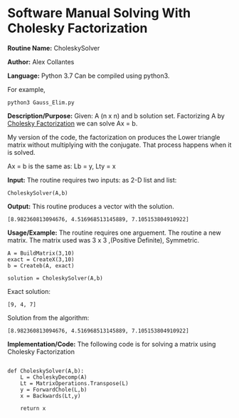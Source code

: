 # Software Manual Solving With Cholesky Factorization 
**Routine Name:** CholeskySolver
 
**Author:** Alex Collantes
 
**Language:** Python 3.7 Can be compiled using python3.

For example,

`python3 Gauss_Elim.py`

**Description/Purpose:** Given: A (n x n) and b solution set. Factorizing A by [Cholesky Factorization]() we can solve Ax = b.


My version of the code, the factorization on produces the Lower triangle matrix without multiplying with the conjugate. That process happens when it is solved.

Ax = b is the same as: Lb = y, Lty = x

**Input:** The routine requires two inputs: as 2-D list and list: 

`CholeskySolver(A,b)`

**Output:** This routine produces a vector with the solution.
 
 ```
[8.982360813094676, 4.516968513145889, 7.105153804910922]
 ```

**Usage/Example:** The routine requires one arguement. The routine a new matrix. The matrix used was 3 x 3 ,(Positive Definite), Symmetric.

```
A = BuildMatrix(3,10)
exact = CreateX(3,10)
b = Createb(A, exact)

solution = CholeskySolver(A,b)

```
Exact solution:

```
[9, 4, 7]
```

Solution from the algorithm:

```
[8.982360813094676, 4.516968513145889, 7.105153804910922]
```

**Implementation/Code:** The following code is for solving a matrix using Cholesky Factorization

```python3 

def CholeskySolver(A,b):
    L = CholeskyDecomp(A)
    Lt = MatrixOperations.Transpose(L)
    y = ForwardChole(L,b)
    x = Backwards(Lt,y)
    
    return x

```
